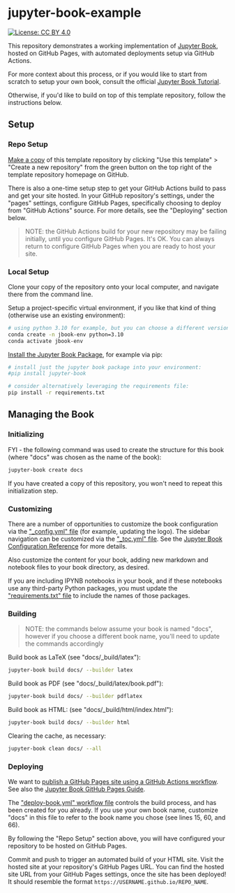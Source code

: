 # jupyter-book-example

[![License: CC BY 4.0](https://img.shields.io/badge/License-CC_BY_4.0-lightgrey.svg)](https://creativecommons.org/licenses/by/4.0/)

This repository demonstrates a working implementation of [Jupyter Book](https://jupyterbook.org/), hosted on GitHub Pages, with automated deployments setup via GitHub Actions.

For more context about this process, or if you would like to start from scratch to setup your own book, consult the official [Jupyter Book Tutorial](https://jupyterbook.org/en/stable/start/your-first-book.html).

Otherwise, if you'd like to build on top of this template repository, follow the instructions below.

## Setup

### Repo Setup

[Make a copy](https://docs.github.com/en/repositories/creating-and-managing-repositories/creating-a-repository-from-a-template) of this template repository by clicking "Use this template" > "Create a new repository" from the green button on the top right of the template repository homepage on GitHub.

There is also a one-time setup step to get your GitHub Actions build to pass and get your site hosted. In your GitHub repository's settings, under the "pages" settings, configure GitHub Pages, specifically choosing to deploy from "GitHub Actions" source. For more details, see the "Deploying" section below.

> NOTE: the GitHub Actions build for your new repository may be failing initially, until you configure GitHub Pages. It's OK. You can always return to configure GitHub Pages when you are ready to host your site.

### Local Setup

Clone your copy of the repository onto your local computer, and navigate there from the command line.

Setup a project-specific virtual environment, if you like that kind of thing (otherwise use an existing environment):

```sh
# using python 3.10 for example, but you can choose a different version if you'd like:
conda create -n jbook-env python=3.10
conda activate jbook-env
```

[Install the Jupyter Book Package](https://jupyterbook.org/en/stable/start/overview.html#install-jupyter-book), for example via pip:

```sh
# install just the jupyter book package into your environment:
#pip install jupyter-book

# consider alternatively leveraging the requirements file:
pip install -r requirements.txt
```

## Managing the Book

### Initializing

FYI - the following command was used to create the structure for this book (where "docs" was chosen as the name of the book):

```sh
jupyter-book create docs
```

If you have created a copy of this repository, you won't need to repeat this initialization step.

### Customizing

There are a number of opportunities to customize the book configuration via the ["_config.yml" file](/docs/_config.yml) (for example, updating the logo). The sidebar navigation can be customized via the ["_toc.yml" file](/docs/_toc.yml). See the [Jupyter Book Configuration Reference](https://jupyterbook.org/customize/config.html) for more details.

Also customize the content for your book, adding new markdown and notebook files to your book directory, as desired.

If you are including IPYNB notebooks in your book, and if these notebooks use any third-party Python packages, you must update the ["requirements.txt" file](/requirements.txt) to include the names of those packages.

### Building

> NOTE: the commands below assume your book is named "docs", however if you choose a different book name, you'll need to update the commands accordingly

Build book as LaTeX (see "docs/_build/latex"):

```sh
jupyter-book build docs/ --builder latex
```

Build book as PDF (see "docs/_build/latex/book.pdf"):

```sh
jupyter-book build docs/ --builder pdflatex
```

Build book as HTML: (see "docs/_build/html/index.html"):

```sh
jupyter-book build docs/ --builder html
```

Clearing the cache, as necessary:

```sh
jupyter-book clean docs/ --all
```

### Deploying

We want to [publish a GitHub Pages site using a GitHub Actions workflow](https://docs.github.com/en/pages/getting-started-with-github-pages/configuring-a-publishing-source-for-your-github-pages-site#publishing-with-a-custom-github-actions-workflow). See also the [Jupyter Book GitHub Pages Guide](https://jupyterbook.org/en/stable/publish/gh-pages.html).

The ["deploy-book.yml" workflow file](/.github/workflows/deploy-book.yml) controls the build process, and has been created for you already. If you use your own book name, customize "docs" in this file to refer to the book name you chose (see lines 15, 60, and 66).

By following the "Repo Setup" section above, you will have configured your repository to be hosted on GitHub Pages.

Commit and push to trigger an automated build of your HTML site. Visit the hosted site at your repository's GitHub Pages URL. You can find the hosted site URL from your GitHub Pages settings, once the site has been deployed! It should resemble the format `https://USERNAME.github.io/REPO_NAME`.

